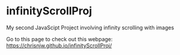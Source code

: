 # infinityScrollProj

My second JavaScipt Project involving infinity scrolling with images

Go to this page to check out this webpage:
https://chrisnjw.github.io/infinityScrollProj/
